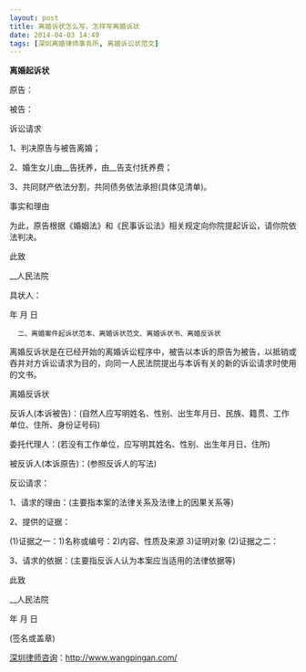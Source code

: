```yaml
---
layout: post
title: 离婚诉状怎么写，怎样写离婚诉状
date: 2014-04-03 14:49
tags: [深圳离婚律师事务所, 离婚诉讼状范文]
---
```

<strong>离婚起诉状</strong>

原告：

被告：

诉讼请求

1、判决原告与被告离婚；

2、婚生女儿由__告抚养，由__告支付抚养费；

3、共同财产依法分割，共同债务依法承担(具体见清单)。

事实和理由

为此，原告根据《婚姻法》和《民事诉讼法》相关规定向你院提起诉讼，请你院依法判决。

此致

__人民法院

具状人：

年 月 日

      二、离婚案件起诉状范本、离婚诉状范文、离婚诉状书、离婚反诉状

离婚反诉状是在已经开始的离婚诉讼程序中，被告以本诉的原告为被告，以抵销或吞并对方诉讼请求为目的，向同一人民法院提出与本诉有关的新的诉讼请求时使用的文书。

离婚反诉状

反诉人(本诉被告)：(自然人应写明姓名、性别、出生年月日、民族、籍贯、工作单位、住所、身份证号码)

委托代理人：(若没有工作单位，应写明其姓名、性别、出生年月日、住所)

被反诉人(本诉原告)：(参照反诉人的写法)

反讼请求：

1、请求的理由：(主要指本案的法律关系及法律上的因果关系等)

2、提供的证据：

(1)证据之一：1)名称或编号：2)内容、性质及来源 3)证明对象
(2)证据之二：

3、请求的依据：(主要指反诉人认为本案应当适用的法律依据等)

此致

__人民法院

年 月 日

(签名或盖章)

<a href="http://www.wangpingan.com/">深圳律师咨询</a>：<a href="http://www.wangpingan.com/">http://www.wangpingan.com/</a>

